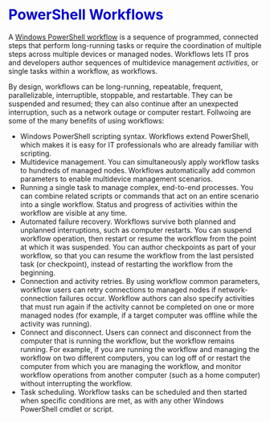 <h1><strong><span style="color: #0000CD;">PowerShell Workflows</span></strong></h1>  

A [Windows PowerShell workflow](https://technet.microsoft.com/library/jj134242.aspx) is a sequence of programmed, connected steps that perform long-running tasks or require the coordination of multiple steps across multiple devices or managed nodes. Workflows lets IT pros and developers author sequences of multidevice management *activities*, or single tasks within a workflow, as workflows. 

By design, workflows can be long-running, repeatable, frequent, parallelizable, interruptible, stoppable, and restartable. They can be suspended and resumed; they can also continue after an unexpected interruption, such as a network outage or computer restart. Follwoing are some of the many benefits of using workflows:

*   Windows PowerShell scripting syntax. Workflows extend PowerShell, which makes it is easy for IT professionals who are already familiar with scripting.
*   Multidevice management. You can simultaneously apply workflow tasks to hundreds of managed nodes. Workflows automatically add common parameters to enable multidevice management scenarios.
*   Running a single task to manage complex, end-to-end processes. You can combine related scripts or commands that act on an entire scenario into a single workflow. Status and progress of activities within the workflow are visible at any time.
*   Automated failure recovery. Workflows survive both planned and unplanned interruptions, such as computer restarts. You can suspend workflow operation, then restart or resume the workflow from the point at which it was suspended. You can author checkpoints as part of your workflow, so that you can resume the workflow from the last persisted task (or checkpoint), instead of restarting the workflow from the beginning.
*   Connection and activity retries. By using workflow common parameters, workflow users can retry connections to managed nodes if network-connection failures occur. Workflow authors can also specify activities that must run again if the activity cannot be completed on one or more managed nodes (for example, if a target computer was offline while the activity was running).
*   Connect and disconnect. Users can connect and disconnect from the computer that is running the workflow, but the workflow remains running. For example, if you are running the workflow and managing the workflow on two different computers, you can log off of or restart the computer from which you are managing the workflow, and monitor workflow operations from another computer (such as a home computer) without interrupting the workflow.
*   Task scheduling. Workflow tasks can be scheduled and then started when specific conditions are met, as with any other Windows PowerShell cmdlet or script.
